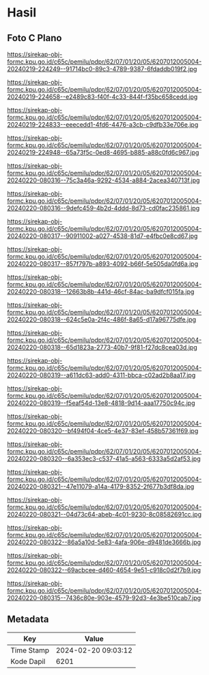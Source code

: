# Hasil

## Foto C Plano

https://sirekap-obj-formc.kpu.go.id/c65c/pemilu/pdpr/62/07/01/20/05/6207012005004-20240219-224249--91714bc0-89c3-4789-9387-6fdaddb019f2.jpg

https://sirekap-obj-formc.kpu.go.id/c65c/pemilu/pdpr/62/07/01/20/05/6207012005004-20240219-224658--e2489c83-f40f-4c33-844f-f35bc658cedd.jpg

https://sirekap-obj-formc.kpu.go.id/c65c/pemilu/pdpr/62/07/01/20/05/6207012005004-20240219-224833--eeecedd1-4fd6-4476-a3cb-c9dfb33e706e.jpg

https://sirekap-obj-formc.kpu.go.id/c65c/pemilu/pdpr/62/07/01/20/05/6207012005004-20240219-224948--65a73f5c-0ed8-4695-b885-a88c0fd6c967.jpg

https://sirekap-obj-formc.kpu.go.id/c65c/pemilu/pdpr/62/07/01/20/05/6207012005004-20240220-080316--75c3a46a-9292-4534-a884-2acea340713f.jpg

https://sirekap-obj-formc.kpu.go.id/c65c/pemilu/pdpr/62/07/01/20/05/6207012005004-20240220-080316--9defc459-4b2d-4ddd-8d73-cd0fac235861.jpg

https://sirekap-obj-formc.kpu.go.id/c65c/pemilu/pdpr/62/07/01/20/05/6207012005004-20240220-080317--90911002-a027-4538-81d7-e4fbc0e8cd67.jpg

https://sirekap-obj-formc.kpu.go.id/c65c/pemilu/pdpr/62/07/01/20/05/6207012005004-20240220-080317--857f797b-a893-4092-b66f-5e505da0fd6a.jpg

https://sirekap-obj-formc.kpu.go.id/c65c/pemilu/pdpr/62/07/01/20/05/6207012005004-20240220-080318--12663b8b-441d-46cf-84ac-ba9dfcf015fa.jpg

https://sirekap-obj-formc.kpu.go.id/c65c/pemilu/pdpr/62/07/01/20/05/6207012005004-20240220-080318--624c5e0a-2f4c-486f-8a65-d17a96775dfe.jpg

https://sirekap-obj-formc.kpu.go.id/c65c/pemilu/pdpr/62/07/01/20/05/6207012005004-20240220-080318--65d1823a-2773-40b7-9f81-f27dc8cea03d.jpg

https://sirekap-obj-formc.kpu.go.id/c65c/pemilu/pdpr/62/07/01/20/05/6207012005004-20240220-080319--a611dc63-add0-4311-bbca-c02ad2b8aa17.jpg

https://sirekap-obj-formc.kpu.go.id/c65c/pemilu/pdpr/62/07/01/20/05/6207012005004-20240220-080319--f5eaf54d-13e8-4818-9d14-aaa17750c94c.jpg

https://sirekap-obj-formc.kpu.go.id/c65c/pemilu/pdpr/62/07/01/20/05/6207012005004-20240220-080320--bf494f04-4ce5-4e37-83ef-458b57361f69.jpg

https://sirekap-obj-formc.kpu.go.id/c65c/pemilu/pdpr/62/07/01/20/05/6207012005004-20240220-080320--6a353ec3-c537-41a5-a563-6333a5d2af53.jpg

https://sirekap-obj-formc.kpu.go.id/c65c/pemilu/pdpr/62/07/01/20/05/6207012005004-20240220-080321--47e11079-a14a-4179-8352-2f677b3df8da.jpg

https://sirekap-obj-formc.kpu.go.id/c65c/pemilu/pdpr/62/07/01/20/05/6207012005004-20240220-080321--04d73c64-abeb-4c01-9230-8c08582691cc.jpg

https://sirekap-obj-formc.kpu.go.id/c65c/pemilu/pdpr/62/07/01/20/05/6207012005004-20240220-080322--86a5a10d-5e83-4afa-906e-d9481de3666b.jpg

https://sirekap-obj-formc.kpu.go.id/c65c/pemilu/pdpr/62/07/01/20/05/6207012005004-20240220-080322--69acbcee-d460-4654-9e51-c918c0d2f7b9.jpg

https://sirekap-obj-formc.kpu.go.id/c65c/pemilu/pdpr/62/07/01/20/05/6207012005004-20240220-080315--7436c80e-903e-4579-92d3-4e3be510cab7.jpg


## Metadata

| Key        | Value               |
| ---------- | ------------------- |
| Time Stamp | 2024-02-20 09:03:12 |
| Kode Dapil | 6201                |



